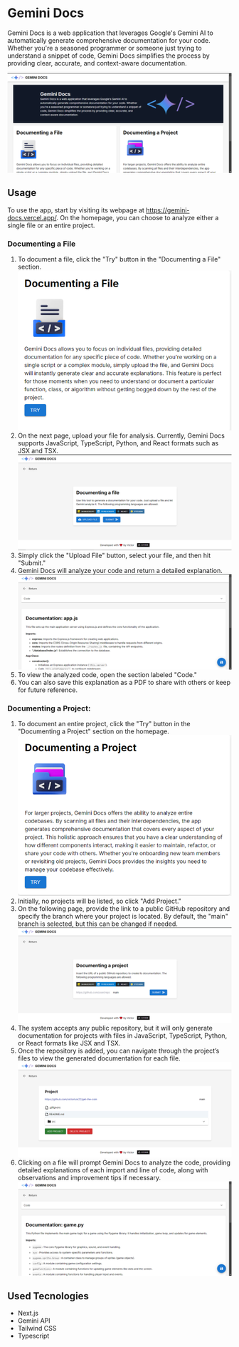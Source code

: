 # Gemini Docs

Gemini Docs is a web application that leverages Google's Gemini AI to automatically generate comprehensive documentation for your code. Whether you're a seasoned programmer or someone just trying to understand a snippet of code, Gemini Docs simplifies the process by providing clear, accurate, and context-aware documentation.

![Home Page](/public/screenshots/home.png)

## Usage

To use the app, start by visiting its webpage at https://gemini-docs.vercel.app/. On the homepage, you can choose to analyze either a single file or an entire project.

### Documenting a File

1. To document a file, click the "Try" button in the "Documenting a File" section.
![alt text](/public/screenshots/file.png)
2. On the next page, upload your file for analysis. Currently, Gemini Docs supports JavaScript, TypeScript, Python, and React formats such as JSX and TSX.
![alt text](/public/screenshots/fileupload.png)
3. Simply click the "Upload File" button, select your file, and then hit "Submit."
4. Gemini Docs will analyze your code and return a detailed explanation.
![alt text](/public/screenshots/fileResponse.png)
5. To view the analyzed code, open the section labeled "Code."
6. You can also save this explanation as a PDF to share with others or keep for future reference.

### Documenting a Project:

1. To document an entire project, click the "Try" button in the "Documenting a Project" section on the homepage.
![alt text](/public/screenshots/project.png)
2. Initially, no projects will be listed, so click "Add Project."
3. On the following page, provide the link to a public GitHub repository and specify the branch where your project is located. By default, the "main" branch is selected, but this can be changed if needed.
![alt text](/public/screenshots/uploadProject.png)
4. The system accepts any public repository, but it will only generate documentation for projects with files in JavaScript, TypeScript, Python, or React formats like JSX and TSX.
5. Once the repository is added, you can navigate through the project’s files to view the generated documentation for each file.
![alt text](/public/screenshots/repo.png)
6. Clicking on a file will prompt Gemini Docs to analyze the code, providing detailed explanations of each import and line of code, along with observations and improvement tips if necessary.
![alt text](/public/screenshots/projectResponse.png)

## Used Tecnologies

- Next.js
- Gemini API
- Tailwind CSS
- Typescript
